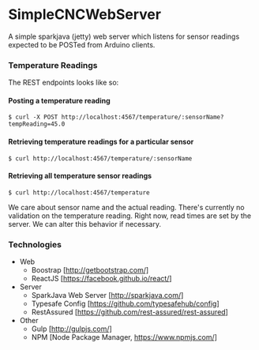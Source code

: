 # SimpleCNCWebServer

A simple sparkjava (jetty) web server which listens for sensor readings expected to be POSTed from Arduino clients.

 
### Temperature Readings
The REST endpoints looks like so:

#### Posting a temperature reading
`$ curl -X POST http://localhost:4567/temperature/:sensorName?tempReading=45.0`

#### Retrieving temperature readings for a particular sensor
`$ curl http://localhost:4567/temperature/:sensorName`

#### Retrieving all temperature sensor readings
`$ curl http://localhost:4567/temperature`

We care about sensor name and the actual reading. There's currently no validation on the temperature reading. Right now, read times are set by the server. We can alter this behavior if necessary.
 
### Technologies
 - Web
   + Boostrap [http://getbootstrap.com/]
   + ReactJS [https://facebook.github.io/react/]
 - Server
   + SparkJava Web Server [http://sparkjava.com/]
   + Typesafe Config [https://github.com/typesafehub/config]
   + RestAssured [https://github.com/rest-assured/rest-assured]
 - Other
   + Gulp [http://gulpjs.com/]
   + NPM [Node Package Manager, https://www.npmjs.com/]
